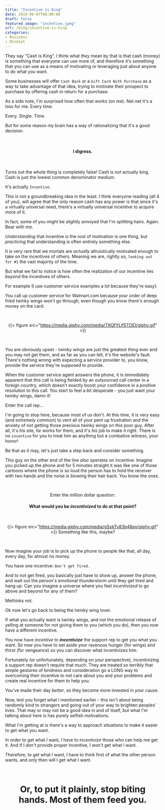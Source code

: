 ```yaml
---
title: "Incentive is King"
date: 2019-06-07T08:00:00
draft: false
featured_image: "incentive.jpeg"
url: /blog/incentive-is-king
categories:
- Business
- Mindset
---
```


They say "Cash is King". I think what *they* mean by that is that cash (money) is something that everyone can use more of,
and therefore it's something that you can use as a means of motivating or leveraging just about anyone to do what you want.

Some businesses will offer `Cash Back` or a `Gift Card With Purchase` as a way to take advantage of that idea, trying to 
motivate their prospect to purchase by offering cash in return for a purchase.

As a side note, I'm surprised how often that works (on me). Net net it's a loss for me. Every time. 

Every. Single. Time.

But for some reason my brain has a way of rationalizing that it's a good decision.

<center>

&nbsp;

#### I digress.
&nbsp;

</center>

Turns out the whole thing is completely false! Cash is *not* actually king. Cash is just the lowest common denominator 
*medium*.

It's actually `Incentive`.

This is not a groundbreaking idea in the least. I think everyone reading (all 4 of you), will agree that the only reason
cash has any power is that since it's a virtually universal need, there's a virtually universal incentive to acquire more
of it. 

In fact, some of you might be slightly annoyed that I'm splitting hairs. Again. Bear with me.

*Understanding* that incentive is the root of motivation is one thing, but *practicing* that understanding is often 
entirely something else.

It is very rare that we mortals are *actually* altruistically motivated enough to take on the incentives of others. Meaning
we are, rightly so, `looking out for #1` the vast majority of the time.

But what we fail to notice is how often the realization of our incentive lies *beyond* the incentives of others.

For example (I use customer service examples a lot because they're easy):

You call up customer service for Walmart.com because your order of deep fried twinky wings won't go through, even though 
you *know* there's enough money on the card.

&nbsp;

<center>

{{< figure src="https://media.giphy.com/media/TKQfYLlfSTDEI/giphy.gif" >}}

</center>
&nbsp;

You are obviously upset - twinky wings are just the greatest thing ever and you may not get them, and as far as you can 
tell, it's the website's fault. There's nothing wrong with expecting a service provider to, you know, provide the service
they're supposed to provide.

When the customer service agent answers the phone, it is immediately apparent that this call is being fielded by an 
outsourced call center in a foreign country, which doesn't exactly boost your confidence in a positive resolution to this
call. You start to feel a bit desperate - you just want your twinky wings, damn it!

Enter the call rep...

I'm going to stop here, because most of us don't. At this time, it is very easy (and *extremely* common) to vent all of
your pent up frustration and the anxiety of not getting those precious twinky wings on this poor guy. After all, it's 
*his* site, *he* works for them, and it's *his* job to make it right. There is no `incentive` for you to treat him as 
anything but a combative witness, your honor!

Be that as it may, let's just take a step back and consider something.

This guy on the other end of the line *also* operates on incentive. Imagine you picked up the phone and for 5 minutes 
straight it was like one of those cartoons where the phone is so loud the person has to hold the receiver with two hands 
and the noise is blowing their hair back. You know the ones.

&nbsp;

<center> 

Enter the million dollar question:

#### What would you be *incentivized* to do at that point?

&nbsp;

{{< figure src="https://media.giphy.com/media/gSxkTv83b48py/giphy.gif" >}}
Something like this, maybe? 

</center>
&nbsp;

Now imagine your *job* is to pick up the phone to people like that, all day, every day, for almost no money. 

You have one incentive: `Don't get fired. `

And to not get fired, you basically just have to show up, answer the phone, and wait out the person's emotional thunderstorm
until they get tired and hang up. Can you imagine a universe where you feel *incentivized* to go above and beyond for 
any of them?

Methinks not.

Ok now let's go back to being the twinky wing lover.

If what you actually want is twinky wings, and not the emotional release of yelling at someone for not giving them to 
you (which you do), then you now have a different incentive.

You now have *incentive* to ***incentivize*** the support rep to get you what you want. So now you have to set aside your
ravenous hunger (for wings) and thirst (for vengeance) so you can discover what incentivizes him. 

Fortunately (or unfortunately, depending on your perspective), incentivizing a support rep doesn't require that much.
They are treated so terribly that simple gestures of kindness and consideration go a LONG way to overcoming their incentive
to not care about you and your problems and create real incentive for them to help you. 

You've made their day *better*, so they become more invested in your cause.

Now, lest you forget what I mentioned earlier - this isn't about being randomly kind to strangers and going out of your
way to brighten peoples' lives. That may or may not be a good idea in and of itself, but what I'm talking about here is
has purely selfish motivations. 

What I'm getting at is there's a way to approach situations to make it easier to get what you want.

In order to get what *I* want, I have to *incentivize* those who can help me get it. And if I *don't* provide proper
incentive, I won't get what I want. 

Therefore, to get what I want, I have to think first of what the other person wants, and *only* then will I get what I
want.

&nbsp;

<center>

# Or, to put it plainly, stop biting hands. Most of them feed you.

</center>

&nbsp;
